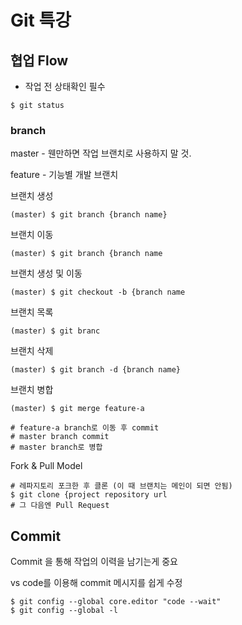 # Git 특강



## 협업 Flow



- 작업 전 상태확인 필수

```
$ git status
```



### branch

master - 웬만하면 작업 브랜치로 사용하지 말 것.

feature - 기능별 개발 브랜치





브랜치 생성

```
(master) $ git branch {branch name}
```



브랜치 이동

```
(master) $ git branch {branch name
```



브랜치 생성 및 이동

```
(master) $ git checkout -b {branch name
```



브랜치 목록

```
(master) $ git branc
```



브랜치 삭제

```
(master) $ git branch -d {branch name}
```



브랜치 병합

```
(master) $ git merge feature-a

# feature-a branch로 이동 후 commit
# master branch commit
# master branch로 병합
```



Fork & Pull Model

```
# 레파지토리 포크한 후 클론 (이 때 브랜치는 메인이 되면 안됨)
$ git clone {project repository url
# 그 다음엔 Pull Request
```









## Commit 



Commit 을 통해 작업의 이력을 남기는게 중요



vs code를 이용해 commit 메시지를 쉽게 수정

```
$ git config --global core.editor "code --wait" 
$ git config --global -l
```









